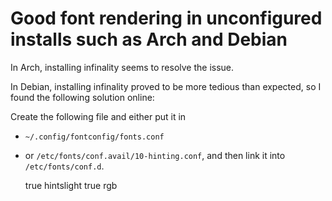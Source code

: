 # Good font rendering in unconfigured installs such as Arch and Debian

In Arch, installing infinality seems to resolve the issue.

In Debian, installing infinality proved to be more tedious than expected, so I
found the following solution online:

Create the following file and either put it in

- `~/.config/fontconfig/fonts.conf`
- or `/etc/fonts/conf.avail/10-hinting.conf`, and then link it into `/etc/fonts/conf.d`.


    <?xml version="1.0"?>
    <!DOCTYPE fontconfig SYSTEM "fonts.dtd">
    <fontconfig>
      <match target="font">
        <edit name="antialias" mode="assign"><bool>true</bool></edit>
      </match>
      <match target="font">
        <edit name="hintstyle" mode="assign"><const>hintslight</const></edit>
      </match>
      <match target="font">
        <edit mode="assign" name="hinting"><bool>true</bool></edit>
      </match>
      <match target="font">
        <edit name="rgba" mode="assign">
          <const>rgb</const>
        </edit>
      </match>
    </fontconfig>

